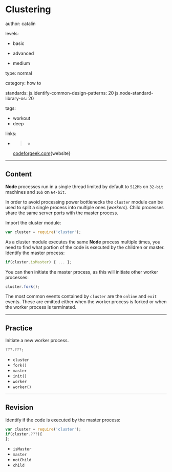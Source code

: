 # Clustering
author: catalin

levels:

  - basic

  - advanced

  - medium

type: normal

category: how to

standards:
  js.identify-common-design-patterns: 20
  js.node-standard-library-os: 20

tags:
  - workout
  - deep


links:

  - >-
    [codeforgeek.com](https://codeforgeek.com/2014/12/cluster-node-js-performance/){website}

---
## Content

**Node** processes run in a single thread limited by default to `512Mb` on `32-bit` machines and `1Gb` on `64-bit`.

 In order to avoid processing power bottlenecks the `cluster` module can be used to split a single process into multiple ones (*workers*). Child processes share the same server ports with the master process.

Import the cluster module:
```javascript
var cluster = require('cluster');

```
As a cluster module executes the same **Node** process multiple times, you need to find what portion of the code is executed by the children or master.
Identify the master process:
```javascript
if(cluster.isMaster) { ... };
```
You can then initiate the master process, as this will initiate other worker processes:
```javascript
cluster.fork();
```

The most common events contained by `cluster` are the `online` and `exit` events. These are emitted either when the worker process is forked or when the worker process is terminated.

---
## Practice

Initiate a new worker process.

```javascript
???.???;
```

* `cluster`
* `fork()`
* `master`
* `init()`
* `worker`
* `worker()`

---
## Revision

Identify if the code is executed by the master process:
```javascript
var cluster = require('cluster');
if(cluster.???){
};
```

* `isMaster`
* `master`
* `notChild`
* `child`
